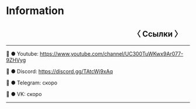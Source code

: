 # Information

## ㅤㅤㅤㅤㅤㅤㅤㅤㅤㅤㅤㅤㅤㅤㅤㅤㅤㅤ〈 Ссылки 〉
---

📘 ● Youtube: https://www.youtube.com/channel/UC300TuWKwx9Ar077-9ZHVyg

📗 ● Discord: https://discord.gg/TAtcWj9xAq

📒 ● Telegram: скоро

📕 ● VK: скоро

---
